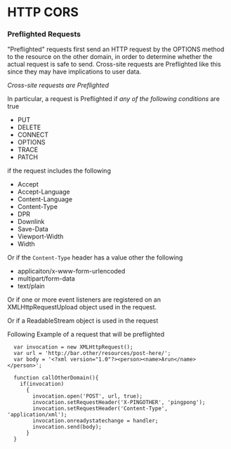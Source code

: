# HTTP CORS


### Preflighted Requests

"Preflighted" requests first send an HTTP request by the OPTIONS method to the resource on the other domain, 
in order to determine whether the actual request is safe to send. Cross-site requests are Preflighted like 
this since they may have implications to user data.

*Cross-site requests are Preflighted*

In particular, a request is Preflighted if *any of the following conditions* are true

- PUT
- DELETE
- CONNECT
- OPTIONS
- TRACE
- PATCH


if the request includes the following

- Accept
- Accept-Language
- Content-Language
- Content-Type
- DPR
- Downlink
- Save-Data
- Viewport-Width
- Width

Or if the `Content-Type` header has a value other the following
- applicaiton/x-www-form-urlencoded
- multipart/form-data
- text/plain

Or if one or more event listeners are registered on an XMLHttpRequestUpload object used in the request.

Or if a ReadableStream object is used in the request


Following Example of a request that will be preflighted

```
  var invocation = new XMLHttpRequest();
  var url = 'http://bar.other/resources/post-here/';
  var body = '<?xml version="1.0"?><person><name>Arun</name></person>';
      
  function callOtherDomain(){
    if(invocation)
      {
        invocation.open('POST', url, true);
        invocation.setRequestHeader('X-PINGOTHER', 'pingpong');
        invocation.setRequestHeader('Content-Type', 'application/xml');
        invocation.onreadystatechange = handler;
        invocation.send(body); 
      }
  }
```